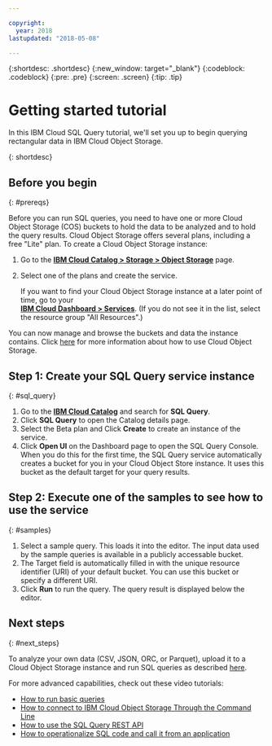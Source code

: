 ```yaml
---

copyright:
  year: 2018
lastupdated: "2018-05-08"

---
```


{:shortdesc: .shortdesc}
{:new_window: target="_blank"}
{:codeblock: .codeblock}
{:pre: .pre}
{:screen: .screen}
{:tip: .tip}


# Getting started tutorial
In this IBM Cloud SQL Query tutorial, we'll set you up to begin querying rectangular data in IBM Cloud Object Storage.

{: shortdesc}

## Before you begin
{: #prereqs}

Before you can run SQL queries, you need to have one or more Cloud Object Storage (COS) buckets to hold the data to be analyzed and to hold the query results.
Cloud Object Storage offers several plans, including a free "Lite" plan.
To create a Cloud Object Storage instance:
1. Go to the [**IBM Cloud Catalog > Storage > Object Storage**](https://console.bluemix.net/catalog/infrastructure/cloud-object-storage) page.
2. Select one of the plans and create the service.  

   If you want to find your Cloud Object Storage instance at a later point of time, go to your  
   [**IBM Cloud Dashboard > Services**](https://console.bluemix.net/dashboard/apps). 
(If you do not see it in the list, select the resource group "All Resources".)

You can now manage and browse the buckets and data the instance contains. 
Click [here](https://console.bluemix.net/docs/services/cloud-object-storage/getting-started.html#getting-started-console) for more information about how to use Cloud Object Storage.

## Step 1: Create your SQL Query service instance
{: #sql_query}

1. Go to the [**IBM Cloud Catalog**](https://console.bluemix.net/catalog) and search for **SQL Query**.
2. Click **SQL Query** to open the Catalog details page.
3. Select the Beta plan and Click **Create** to create an instance of the service.
4. Click **Open UI** on the Dashboard page to open the SQL Query Console.
When you do this for the first time, the SQL Query service automatically creates a bucket for you in your Cloud Object Store instance.
It uses this bucket as the default target for your query results.

## Step 2: Execute one of the samples to see how to use the service
{: #samples}

1. Select a sample query. This loads it into the editor. The input data used by the sample queries is available in a publicly accessable bucket.
2. The Target field is automatically filled in with the unique resource identifier (URI) of your default bucket. You can use this bucket or specify a different URI.
3. Click **Run** to run the query. The query result is displayed below the editor.

<!--

BLH; 09 FEB 2018:
I COMMENTED OUT THESE STEPS BECAUSE:
-THEY GO BEYOND JUST GETTING STARTED.
-THEY ARE COVERED WITH THE NECESSARY LEVEL OF DETAIL IN THE OVERVIEW.
-DOING SO SHORTENS THE GETTING STARTED SECTION DOWN TO AN EASILY DIGESTIBLE SIZE AND MAKES IT LESS DAUNTING.

## Step 3: Load your own data into IBM Cloud Object Storage
{: #COS}

Before you can run queries on your own data, you must first upload that data to your Cloud Object Storage instance. 
How to do this is described in the Cloud Object Storage [getting started information](https://console.bluemix.net/docs/services/cloud-object-storage/getting-started.html#getting-started-console)
or [quickstart guide](https://ibm-public-cos.github.io/crs-docs/getting-started-with-cos).

## Step 4: Run an SQL query on your data
{: #query}

1. Specify the [source file](ADD LINK TO NEW SECTION: TABLE URL FORMAT!). 
In your SQL statement, after the FROM keyword, specify the name (including the bucket name) of the file that contains the data you want to query.
If you use a bucket of another user, ensure that you have at least 'Reader' access to that bucket. 
[This article](https://console.bluemix.net/docs/services/cloud-object-storage/iam/buckets.html#bucket-permissions) describes how to manage access to IBM Cloud Object Storage buckets.
2. Specify where to store the query results. If you want to use a bucket other than your default bucket, ensure that you have at least 'Writer' access to that bucket. 
[This article](https://console.bluemix.net/docs/services/cloud-object-storage/iam/buckets.html#bucket-permissions) describes how to manage access to IBM Cloud Object Storage buckets.
In the Target field, specify the name (including the bucket name) of the file that is to contain the result of your query.
If you want to store results directly in the root of the bucket, specify a slash (/) behind the bucket name. 
For example, cos://s3-api.us-geo.objectstorage.softlayer.net/andreabucket/
3. Click **Run** to run your query.

BLH; 09 FEB 2018:
I REMOVED STEP 5 (operationalize) AND ADDED THE VIDEO TO THE VIDEO LIST BECAUSE:
-THE TASK IS MUCH TO ADVANCED FOR GETTING STARTED.
-IT WAS JUST A LINK TO A VIDEO, WITH NO ADDITIONAL INFO, SO DIDN'T DESERVE ITS OWN SECTION.

-->

## Next steps
{: #next_steps}

To analyze your own data (CSV, JSON, ORC, or Parquet), upload it to a Cloud Object Storage instance and run SQL queries as described [here](sql-query.html#running-an-sql-query).

For more advanced capabilities, check out these video tutorials:
- [How to run basic queries](http://ibm.biz/csq-run-queries)
- [How to connect to IBM Cloud Object Storage Through the Command Line](http://ibm.biz/csq-aws-sli)
- [How to use the SQL Query REST API](http://ibm.biz/csq-use-api)
- [How to operationalize SQL code and call it from an application](http://ibm.biz/csq-e2e)

